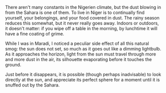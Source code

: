 There aren't many constants in the Nigerien climate, but the dust blowing in from the Sahara is one of them. To live in Niger is to continually find yourself, your belongings, and your food covered in dust. The rainy season reduces this somewhat, but it never really goes away. Indoors or outdoors, it doesn't matter: if you wipe off a table in the morning, by lunchtime it will have a fine coating of grime.

While I was in Maradi, I noticed a peculiar side effect of all this natural smog: the sun does not set, so much as it goes out like a dimming lightbulb. As it approaches the horizon, light from the sun must travel through more and more dust in the air, its silhouette evaporating before it touches the ground.

Just before it disappears, it is possible (though perhaps inadvisable) to look directly at the sun, and appreciate its perfect sphere for a moment until it is snuffed out by the Sahara.
